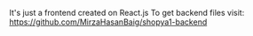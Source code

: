 It's just a frontend created on React.js
To get backend files visit:
https://github.com/MirzaHasanBaig/shopya1-backend
